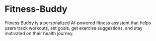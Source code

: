 # Fitness-Buddy
Fitness Buddy is a personalized AI-powered fitness assistant that helps users track workouts, set goals, get exercise suggestions, and stay motivated on their health journey.
